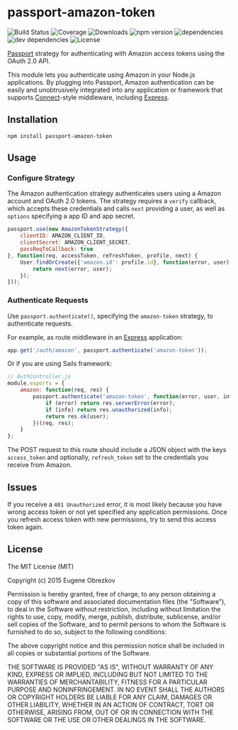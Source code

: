 # passport-amazon-token

![Build Status](https://img.shields.io/travis/ghaiklor/passport-amazon-token.svg) ![Coverage](https://img.shields.io/coveralls/ghaiklor/passport-amazon-token.svg) ![Downloads](https://img.shields.io/npm/dm/passport-amazon-token.svg) ![npm version](https://img.shields.io/npm/v/passport-amazon-token.svg) ![dependencies](https://img.shields.io/david/ghaiklor/passport-amazon-token.svg) ![dev dependencies](https://img.shields.io/david/dev/ghaiklor/passport-amazon-token.svg) ![License](https://img.shields.io/npm/l/passport-amazon-token.svg)

[Passport](http://passportjs.org/) strategy for authenticating with Amazon access tokens using the OAuth 2.0 API.

This module lets you authenticate using Amazon in your Node.js applications.
By plugging into Passport, Amazon authentication can be easily and unobtrusively integrated into any application or framework that supports [Connect](http://www.senchalabs.org/connect/)-style middleware, including [Express](http://expressjs.com/).

## Installation

```shell
npm install passport-amazon-token
```

## Usage

### Configure Strategy

The Amazon authentication strategy authenticates users using a Amazon account and OAuth 2.0 tokens.
The strategy requires a `verify` callback, which accepts these credentials and calls `next` providing a user, as well as `options` specifying a app ID and app secret.

```javascript
passport.use(new AmazonTokenStrategy({
    clientID: AMAZON_CLIENT_ID,
    clientSecret: AMAZON_CLIENT_SECRET,
    passReqToCallback: true
}, function(req, accessToken, refreshToken, profile, next) {
    User.findOrCreate({'amazon.id': profile.id}, function(error, user) {
        return next(error, user);
    });
}));
```

### Authenticate Requests

Use `passport.authenticate()`, specifying the `amazon-token` strategy, to authenticate requests.

For example, as route middleware in an [Express](http://expressjs.com/) application:

```javascript
app.get('/auth/amazon', passport.authenticate('amazon-token'));
```

Or if you are using Sails framework:

```javascript
// AuthController.js
module.exports = {
    amazon: function(req, res) {
        passport.authenticate('amazon-token', function(error, user, info) {
            if (error) return res.serverError(error);
            if (info) return res.unauthorized(info);
            return res.ok(user);
        })(req, res);
    }
};
```

The POST request to this route should include a JSON object with the keys `access_token` and optionally, `refresh_token` set to the credentials you receive from Amazon.

## Issues

If you receive a `401 Unauthorized` error, it is most likely because you have wrong access token or not yet specified any application permissions.
Once you refresh access token with new permissions, try to send this access token again.

## License

The MIT License (MIT)

Copyright (c) 2015 Eugene Obrezkov

Permission is hereby granted, free of charge, to any person obtaining a copy
of this software and associated documentation files (the "Software"), to deal
in the Software without restriction, including without limitation the rights
to use, copy, modify, merge, publish, distribute, sublicense, and/or sell
copies of the Software, and to permit persons to whom the Software is
furnished to do so, subject to the following conditions:

The above copyright notice and this permission notice shall be included in all
copies or substantial portions of the Software.

THE SOFTWARE IS PROVIDED "AS IS", WITHOUT WARRANTY OF ANY KIND, EXPRESS OR
IMPLIED, INCLUDING BUT NOT LIMITED TO THE WARRANTIES OF MERCHANTABILITY,
FITNESS FOR A PARTICULAR PURPOSE AND NONINFRINGEMENT. IN NO EVENT SHALL THE
AUTHORS OR COPYRIGHT HOLDERS BE LIABLE FOR ANY CLAIM, DAMAGES OR OTHER
LIABILITY, WHETHER IN AN ACTION OF CONTRACT, TORT OR OTHERWISE, ARISING FROM,
OUT OF OR IN CONNECTION WITH THE SOFTWARE OR THE USE OR OTHER DEALINGS IN THE
SOFTWARE.
